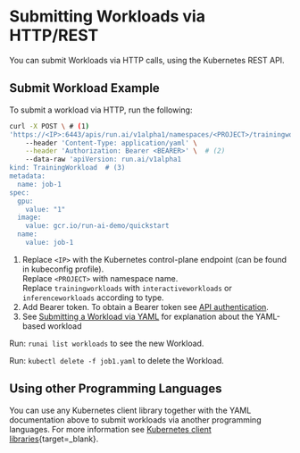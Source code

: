 
# Submitting Workloads via HTTP/REST

You can submit Workloads via HTTP calls, using the Kubernetes REST API.

## Submit Workload Example

To submit a workload via HTTP, run the following:

``` bash 
curl -X POST \ # (1) 
'https://<IP>:6443/apis/run.ai/v1alpha1/namespaces/<PROJECT>/trainingworkloads' \ 
    --header 'Content-Type: application/yaml' \
    --header 'Authorization: Bearer <BEARER>' \  # (2) 
    --data-raw 'apiVersion: run.ai/v1alpha1
kind: TrainingWorkload  # (3)
metadata:
  name: job-1    
spec:
  gpu:
    value: "1"
  image:
    value: gcr.io/run-ai-demo/quickstart
  name:
    value: job-1  
```

1. Replace `<IP>` with the Kubernetes control-plane endpoint (can be found in kubeconfig profile). <br> Replace `<PROJECT>` with namespace name. <br> Replace `trainingworkloads` with `interactiveworkloads` or `inferenceworkloads` according to type.
2. Add Bearer token. To obtain a Bearer token see [API authentication](../rest-auth.md).
3. See [Submitting a Workload via YAML](submit-yaml.md) for explanation about the YAML-based workload


Run: `runai list workloads` to see the new Workload.

Run: `kubectl delete -f job1.yaml` to delete the Workload. 


## Using other Programming Languages

You can use any Kubernetes client library together with the YAML documentation above to submit workloads via another programming languages. For more information see [Kubernetes client libraries](https://kubernetes.io/docs/reference/using-api/client-libraries/){target=_blank}.



